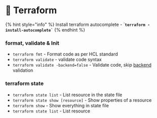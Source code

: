 # 🔬 Terraform

{% hint style="info" %}
Install terraform autocomplete - \`**`` terraform -install-autocomplete` ``**
{% endhint %}

### format, validate & Init

* `terraform fmt` - Format code as per HCL standard
* `terraform validate` - validate code syntax
* `terraform validate -backend=false` - Validate code, skip [backend](https://www.terraform.io/cli/commands/validate) validation

### terraform state

* `terraform state list` - List resource in the state file
* `terraform state show [resource]` - Show properties of a resource
* `terraform show` - Show everything in state file
* `terraform state list` - List resource
